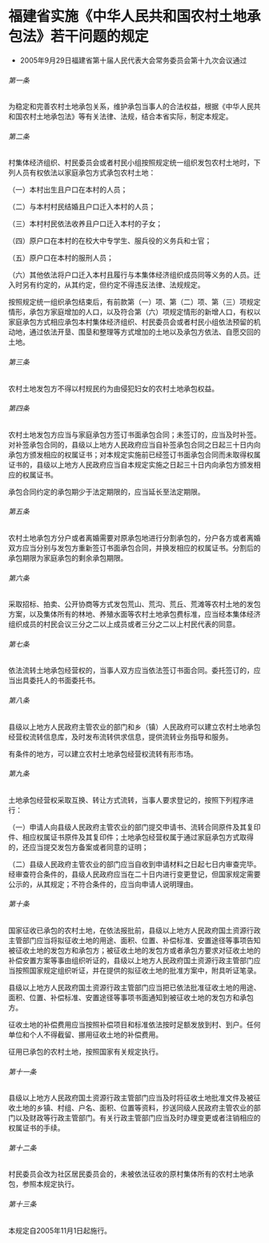 # 福建省实施《中华人民共和国农村土地承包法》若干问题的规定

- 2005年9月29日福建省第十届人民代表大会常务委员会第十九次会议通过

<!-- INFO END -->

###### 第一条

为稳定和完善农村土地承包关系，维护承包当事人的合法权益，根据《中华人民共和国农村土地承包法》等有关法律、法规，结合本省实际，制定本规定。

###### 第二条

村集体经济组织、村民委员会或者村民小组按照规定统一组织发包农村土地时，下列人员有权依法以家庭承包方式承包农村土地：

（一）本村出生且户口在本村的人员；

（二）与本村村民结婚且户口迁入本村的人员；

（三）本村村民依法收养且户口迁入本村的子女；

（四）原户口在本村的在校大中专学生、服兵役的义务兵和士官；

（五）原户口在本村的服刑人员；

（六）其他依法将户口迁入本村且履行与本集体经济组织成员同等义务的人员。迁入时另有约定的，从其约定，但约定不得违反法律、法规规定。

按照规定统一组织承包结束后，有前款第（一）项、第（二）项、第（三）项规定情形，承包方家庭增加的人口，以及符合第（六）项规定情形的新增人口，有权以家庭承包方式相应承包本村集体经济组织、村民委员会或者村民小组依法预留的机动地，通过依法开垦、围垦和整理等方式增加的土地以及承包方依法、自愿交回的土地。

###### 第三条

农村土地发包方不得以村规民约为由侵犯妇女的农村土地承包权益。

###### 第四条

农村土地发包方应当与家庭承包方签订书面承包合同；未签订的，应当及时补签。对补签承包合同的，县级以上地方人民政府应当自补签承包合同之日起三十日内向承包方颁发相应的权属证书；对本规定实施前已经签订书面承包合同而未取得权属证书的，县级以上地方人民政府应当自本规定实施之日起三十日内向承包方颁发相应的权属证书。

承包合同约定的承包期少于法定期限的，应当延长至法定期限。

###### 第五条

农村土地承包方分户或者离婚需要对原承包地进行分割承包的，分户各方或者离婚双方应当分别与发包方重新签订书面承包合同，并换发相应的权属证书。分割后的承包期限为家庭承包的剩余承包期限。

###### 第六条

采取招标、拍卖、公开协商等方式发包荒山、荒沟、荒丘、荒滩等农村土地的发包方案，以及集体所有的林地、养殖水面等农村土地承包费标准，应当经本集体经济组织成员的村民会议三分之二以上成员或者三分之二以上村民代表的同意。

###### 第七条

依法流转土地承包经营权的，当事人双方应当依法签订书面合同。委托签订的，应当出具委托人的书面委托书。

###### 第八条

县级以上地方人民政府主管农业的部门和乡（镇）人民政府可以建立农村土地承包经营权流转信息库，及时发布流转供求信息，提供流转业务指导和服务。

有条件的地方，可以建立农村土地承包经营权流转有形市场。

###### 第九条

土地承包经营权采取互换、转让方式流转，当事人要求登记的，按照下列程序进行：

（一）申请人向县级人民政府主管农业的部门提交申请书、流转合同原件及其复印件、相应权属证书原件及其复印件；土地承包经营权属于通过家庭承包方式取得的，还应当提交发包方备案或者同意的证明；

（二）县级人民政府主管农业的部门应当自收到申请材料之日起七日内审查完毕。经审查符合条件的，县级人民政府应当在二十日内进行变更登记，但国家规定需要公示的，从其规定；不符合条件的，应当向申请人说明理由。

###### 第十条

国家征收已承包的农村土地，在依法报批前，县级以上地方人民政府国土资源行政主管部门应当将拟征收土地的用途、面积、位置、补偿标准、安置途径等事项告知被征收土地的发包方和承包方；被征收土地的发包方或者承包方要求对征收土地的补偿安置方案等事由组织听证的，县级以上地方人民政府国土资源行政主管部门应当按照国家规定组织听证，并在提供的拟征收土地的批准方案中，附具听证笔录。

县级以上地方人民政府国土资源行政主管部门应当把已依法批准征收土地的用途、面积、位置、补偿标准、安置途径等事项书面通知到被征收土地的发包方和承包方。

征收土地的补偿费用应当按照补偿项目和标准依法按时足额发放到村、到户。任何单位和个人不得截留、挪用征收土地的补偿费用。

征用已承包的农村土地，按照国家有关规定执行。

###### 第十一条

县级以上地方人民政府国土资源行政主管部门应当及时将征收土地批准文件及被征收土地的乡镇、村组、户名、面积、位置等资料，抄送同级人民政府主管农业的部门以及财政等行政主管部门。有关行政主管部门应当及时办理变更或者注销相应的权属证书的手续。

###### 第十二条

村民委员会改为社区居民委员会的，未被依法征收的原村集体所有的农村土地承包，参照本规定执行。

###### 第十三条

本规定自2005年11月1日起施行。
